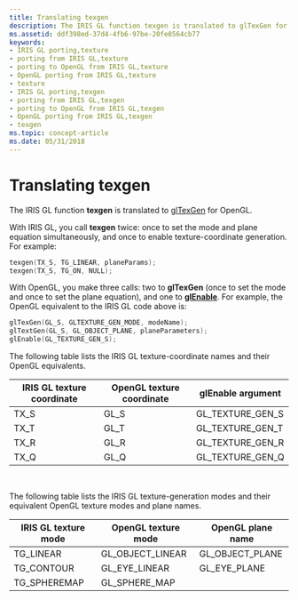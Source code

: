 ```yaml
---
title: Translating texgen
description: The IRIS GL function texgen is translated to glTexGen for OpenGL.
ms.assetid: ddf398ed-37d4-4fb6-97be-20fe0564cb77
keywords:
- IRIS GL porting,texture
- porting from IRIS GL,texture
- porting to OpenGL from IRIS GL,texture
- OpenGL porting from IRIS GL,texture
- texture
- IRIS GL porting,texgen
- porting from IRIS GL,texgen
- porting to OpenGL from IRIS GL,texgen
- OpenGL porting from IRIS GL,texgen
- texgen
ms.topic: concept-article
ms.date: 05/31/2018
---
```


# Translating texgen

The IRIS GL function **texgen** is translated to [glTexGen](gltexgen-functions.md) for OpenGL.

With IRIS GL, you call **texgen** twice: once to set the mode and plane equation simultaneously, and once to enable texture-coordinate generation. For example:


```C++
texgen(TX_S, TG_LINEAR, planeParams); 
texgen(TX_S, TG_ON, NULL);
```



With OpenGL, you make three calls: two to **glTexGen** (once to set the mode and once to set the plane equation), and one to [**glEnable**](glenable.md). For example, the OpenGL equivalent to the IRIS GL code above is:


```C++
glTexGen(GL_S, GLTEXTURE_GEN_MODE, modeName); 
glTextGen(GL_S, GL_OBJECT_PLANE, planeParameters); 
glEnable(GL_TEXTURE_GEN_S);
```



The following table lists the IRIS GL texture-coordinate names and their OpenGL equivalents.



| IRIS GL texture coordinate | OpenGL texture coordinate | glEnable argument   |
|----------------------------|---------------------------|---------------------|
| TX\_S                      | GL\_S                     | GL\_TEXTURE\_GEN\_S |
| TX\_T                      | GL\_T                     | GL\_TEXTURE\_GEN\_T |
| TX\_R                      | GL\_R                     | GL\_TEXTURE\_GEN\_R |
| TX\_Q                      | GL\_Q                     | GL\_TEXTURE\_GEN\_Q |



 

The following table lists the IRIS GL texture-generation modes and their equivalent OpenGL texture modes and plane names.



| IRIS GL texture mode | OpenGL texture mode | OpenGL plane name |
|----------------------|---------------------|-------------------|
| TG\_LINEAR           | GL\_OBJECT\_LINEAR  | GL\_OBJECT\_PLANE |
| TG\_CONTOUR          | GL\_EYE\_LINEAR     | GL\_EYE\_PLANE    |
| TG\_SPHEREMAP        | GL\_SPHERE\_MAP     |                   |



 

 

 




